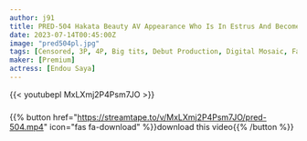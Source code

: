 ```yaml
---
author: j91
title: PRED-504 Hakata Beauty AV Appearance Who Is In Estrus And Becomes A Female Face As Soon As She Sees A Raw Penis Although She Is Very Polite With An Innocent Appearance From Fukuoka! Saya Endo
date: 2023-07-14T00:45:00Z
image: "pred504pl.jpg"
tags: [Censored, 3P, 4P, Big tits, Debut Production, Digital Mosaic, Facials, Solowork]
maker: [Premium]
actress: [Endou Saya]
---
```



{{< youtubepl MxLXmj2P4Psm7JO >}}
###

{{% button href="https://streamtape.to/v/MxLXmj2P4Psm7JO/pred-504.mp4" icon="fas fa-download" %}}download this video{{% /button %}}

